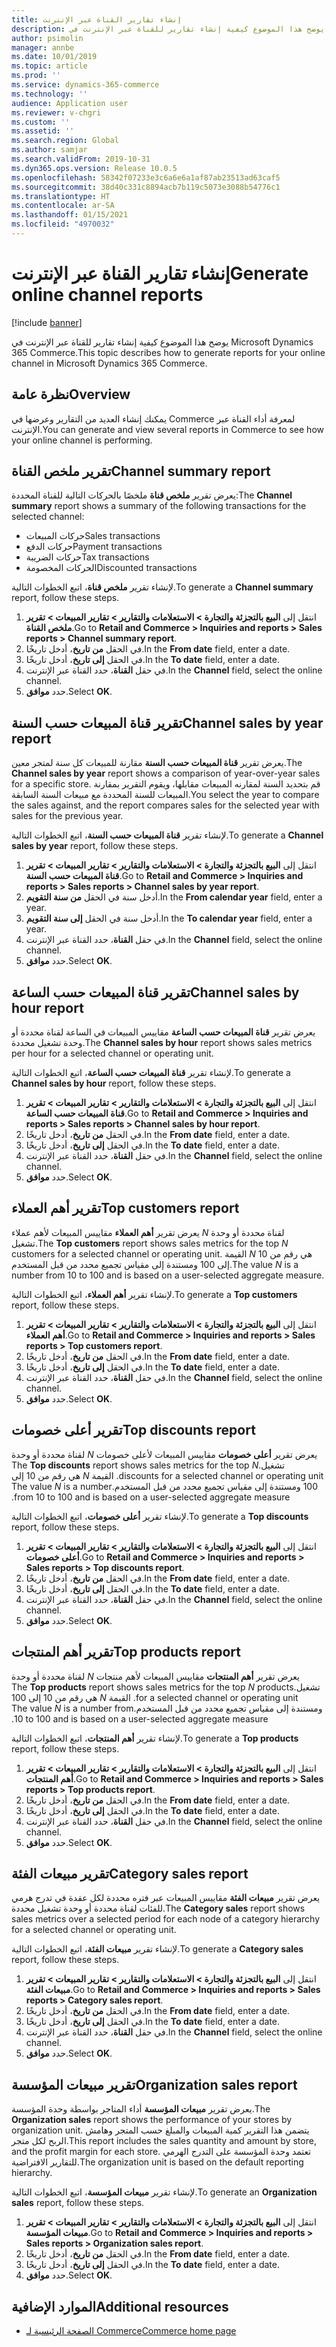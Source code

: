 ```yaml
---
title: إنشاء تقارير القناة عبر الإنترنت
description: يوضح هذا الموضوع كيفية إنشاء تقارير للقناة عبر الإنترنت في Microsoft Dynamics 365 Commerce.
author: psimolin
manager: annbe
ms.date: 10/01/2019
ms.topic: article
ms.prod: ''
ms.service: dynamics-365-commerce
ms.technology: ''
audience: Application user
ms.reviewer: v-chgri
ms.custom: ''
ms.assetid: ''
ms.search.region: Global
ms.author: samjar
ms.search.validFrom: 2019-10-31
ms.dyn365.ops.version: Release 10.0.5
ms.openlocfilehash: 58342f07233e3c6a6e6a1af87ab23513ad63caf5
ms.sourcegitcommit: 38d40c331c8894acb7b119c5073e3088b54776c1
ms.translationtype: HT
ms.contentlocale: ar-SA
ms.lasthandoff: 01/15/2021
ms.locfileid: "4970032"
---
```

# <a name="generate-online-channel-reports"></a><span data-ttu-id="73bb5-103">إنشاء تقارير القناة عبر الإنترنت</span><span class="sxs-lookup"><span data-stu-id="73bb5-103">Generate online channel reports</span></span>


[!include [banner](includes/banner.md)]

<span data-ttu-id="73bb5-104">يوضح هذا الموضوع كيفية إنشاء تقارير للقناة عبر الإنترنت في Microsoft Dynamics 365 Commerce.</span><span class="sxs-lookup"><span data-stu-id="73bb5-104">This topic describes how to generate reports for your online channel in Microsoft Dynamics 365 Commerce.</span></span>

## <a name="overview"></a><span data-ttu-id="73bb5-105">نظرة عامة</span><span class="sxs-lookup"><span data-stu-id="73bb5-105">Overview</span></span>

<span data-ttu-id="73bb5-106">يمكنك إنشاء العديد من التقارير وعرضها في Commerce لمعرفة أداء القناة عبر الإنترنت.</span><span class="sxs-lookup"><span data-stu-id="73bb5-106">You can generate and view several reports in Commerce to see how your online channel is performing.</span></span>

## <a name="channel-summary-report"></a><span data-ttu-id="73bb5-107">تقرير ملخص القناة</span><span class="sxs-lookup"><span data-stu-id="73bb5-107">Channel summary report</span></span>

<span data-ttu-id="73bb5-108">يعرض تقرير **‏‫ملخص قناة‬** ملخصًا بالحركات التالية للقناة المحددة:</span><span class="sxs-lookup"><span data-stu-id="73bb5-108">The **Channel summary** report shows a summary of the following transactions for the selected channel:</span></span>

- <span data-ttu-id="73bb5-109">حركات المبيعات</span><span class="sxs-lookup"><span data-stu-id="73bb5-109">Sales transactions</span></span>
- <span data-ttu-id="73bb5-110">حركات الدفع</span><span class="sxs-lookup"><span data-stu-id="73bb5-110">Payment transactions</span></span>
- <span data-ttu-id="73bb5-111">حركات الضريبة</span><span class="sxs-lookup"><span data-stu-id="73bb5-111">Tax transactions</span></span>
- <span data-ttu-id="73bb5-112">الحركات المخصومة</span><span class="sxs-lookup"><span data-stu-id="73bb5-112">Discounted transactions</span></span>

<span data-ttu-id="73bb5-113">لإنشاء تقرير **ملخص قناة**، اتبع الخطوات التالية.</span><span class="sxs-lookup"><span data-stu-id="73bb5-113">To generate a **Channel summary** report, follow these steps.</span></span>

1. <span data-ttu-id="73bb5-114">انتقل إلى **البيع بالتجزئة والتجارة \> ‏‫الاستعلامات والتقارير‬ \> ‏‫تقارير المبيعات‬ \> ‏‫تقرير ملخص القناة‬**.</span><span class="sxs-lookup"><span data-stu-id="73bb5-114">Go to **Retail and Commerce \> Inquiries and reports \> Sales reports \> Channel summary report**.</span></span>
1. <span data-ttu-id="73bb5-115">في الحقل **من تاريخ**، أدخل تاريخًا.</span><span class="sxs-lookup"><span data-stu-id="73bb5-115">In the **From date** field, enter a date.</span></span>
1. <span data-ttu-id="73bb5-116">في الحقل **إلى تاريخ**، أدخل تاريخًا.</span><span class="sxs-lookup"><span data-stu-id="73bb5-116">In the **To date** field, enter a date.</span></span>
1. <span data-ttu-id="73bb5-117">في حقل **القناة**، حدد القناة عبر الإنترنت.</span><span class="sxs-lookup"><span data-stu-id="73bb5-117">In the **Channel** field, select the online channel.</span></span>
1. <span data-ttu-id="73bb5-118">حدد **موافق**.</span><span class="sxs-lookup"><span data-stu-id="73bb5-118">Select **OK**.</span></span>
 
## <a name="channel-sales-by-year-report"></a><span data-ttu-id="73bb5-119">تقرير قناة المبيعات حسب السنة</span><span class="sxs-lookup"><span data-stu-id="73bb5-119">Channel sales by year report</span></span> 

<span data-ttu-id="73bb5-120">يعرض تقرير **قناة المبيعات حسب السنة‬** مقارنة للمبيعات كل سنة لمتجر معين.</span><span class="sxs-lookup"><span data-stu-id="73bb5-120">The **Channel sales by year** report shows a comparison of year-over-year sales for a specific store.</span></span> <span data-ttu-id="73bb5-121">قم بتحديد السنة لمقارنه المبيعات مقابلها، ويقوم التقرير بمقارنة المبيعات للسنة المحددة مع مبيعات السنة السابقة.</span><span class="sxs-lookup"><span data-stu-id="73bb5-121">You select the year to compare the sales against, and the report compares sales for the selected year with sales for the previous year.</span></span>

<span data-ttu-id="73bb5-122">لإنشاء تقرير **قناة المبيعات حسب السنة‬**، اتبع الخطوات التالية.</span><span class="sxs-lookup"><span data-stu-id="73bb5-122">To generate a **Channel sales by year** report, follow these steps.</span></span>

1. <span data-ttu-id="73bb5-123">انتقل إلى **البيع بالتجزئة والتجارة \> ‏‫الاستعلامات والتقارير‬ \> ‏‫تقارير المبيعات‬ \> تقرير قناة المبيعات حسب السنة‬‬**.</span><span class="sxs-lookup"><span data-stu-id="73bb5-123">Go to **Retail and Commerce \> Inquiries and reports \> Sales reports \> Channel sales by year report**.</span></span>
1. <span data-ttu-id="73bb5-124">أدخل سنة في الحقل **‏‫من سنة التقويم‬**.</span><span class="sxs-lookup"><span data-stu-id="73bb5-124">In the **From calendar year** field, enter a year.</span></span>
1. <span data-ttu-id="73bb5-125">أدخل سنة في الحقل **إلى سنة التقويم‬**.</span><span class="sxs-lookup"><span data-stu-id="73bb5-125">In the **To calendar year** field, enter a year.</span></span>
1. <span data-ttu-id="73bb5-126">في حقل **القناة**، حدد القناة عبر الإنترنت.</span><span class="sxs-lookup"><span data-stu-id="73bb5-126">In the **Channel** field, select the online channel.</span></span>
1. <span data-ttu-id="73bb5-127">حدد **موافق**.</span><span class="sxs-lookup"><span data-stu-id="73bb5-127">Select **OK**.</span></span>

## <a name="channel-sales-by-hour-report"></a><span data-ttu-id="73bb5-128">تقرير قناة المبيعات حسب الساعة</span><span class="sxs-lookup"><span data-stu-id="73bb5-128">Channel sales by hour report</span></span>

<span data-ttu-id="73bb5-129">يعرض تقرير **قناة المبيعات حسب الساعة‬** مقاييس المبيعات في الساعة لقناة محددة أو وحدة تشغيل محددة.</span><span class="sxs-lookup"><span data-stu-id="73bb5-129">The **Channel sales by hour** report shows sales metrics per hour for a selected channel or operating unit.</span></span>

<span data-ttu-id="73bb5-130">لإنشاء تقرير **قناة المبيعات حسب الساعة‬**، اتبع الخطوات التالية.</span><span class="sxs-lookup"><span data-stu-id="73bb5-130">To generate a **Channel sales by hour** report, follow these steps.</span></span>

1. <span data-ttu-id="73bb5-131">انتقل إلى **البيع بالتجزئة والتجارة \> ‏‫الاستعلامات والتقارير‬ \> ‏‫تقارير المبيعات‬ \> تقرير قناة المبيعات حسب الساعة‬**.</span><span class="sxs-lookup"><span data-stu-id="73bb5-131">Go to **Retail and Commerce \> Inquiries and reports \> Sales reports \> Channel sales by hour report**.</span></span>
1. <span data-ttu-id="73bb5-132">في الحقل **من تاريخ**، أدخل تاريخًا.</span><span class="sxs-lookup"><span data-stu-id="73bb5-132">In the **From date** field, enter a date.</span></span>
1. <span data-ttu-id="73bb5-133">في الحقل **إلى تاريخ**، أدخل تاريخًا.</span><span class="sxs-lookup"><span data-stu-id="73bb5-133">In the **To date** field, enter a date.</span></span>
1. <span data-ttu-id="73bb5-134">في حقل **القناة**، حدد القناة عبر الإنترنت.</span><span class="sxs-lookup"><span data-stu-id="73bb5-134">In the **Channel** field, select the online channel.</span></span>
1. <span data-ttu-id="73bb5-135">حدد **موافق**.</span><span class="sxs-lookup"><span data-stu-id="73bb5-135">Select **OK**.</span></span>

## <a name="top-customers-report"></a><span data-ttu-id="73bb5-136">تقرير أهم العملاء</span><span class="sxs-lookup"><span data-stu-id="73bb5-136">Top customers report</span></span>

<span data-ttu-id="73bb5-137">يعرض تقرير **‏‫أهم العملاء‬** مقاييس المبيعات لأهم عملاء *N* لقناة محددة أو وحدة تشغيل.</span><span class="sxs-lookup"><span data-stu-id="73bb5-137">The **Top customers** report shows sales metrics for the top *N* customers for a selected channel or operating unit.</span></span> <span data-ttu-id="73bb5-138">القيمة *N* هي رقم من 10 إلى 100 ومستندة إلى مقياس تجميع محدد من قبل المستخدم.</span><span class="sxs-lookup"><span data-stu-id="73bb5-138">The value *N* is a number from 10 to 100 and is based on a user-selected aggregate measure.</span></span>

<span data-ttu-id="73bb5-139">لإنشاء تقرير **أهم العملاء**، اتبع الخطوات التالية.</span><span class="sxs-lookup"><span data-stu-id="73bb5-139">To generate a **Top customers** report, follow these steps.</span></span>

1. <span data-ttu-id="73bb5-140">انتقل إلى **البيع بالتجزئة والتجارة \> ‏‫الاستعلامات والتقارير‬ \> ‏‫تقارير المبيعات‬ \> ‏‫‏‫تقرير أهم العملاء‬‬**.</span><span class="sxs-lookup"><span data-stu-id="73bb5-140">Go to **Retail and Commerce \> Inquiries and reports \> Sales reports \> Top customers report**.</span></span>
1. <span data-ttu-id="73bb5-141">في الحقل **من تاريخ**، أدخل تاريخًا.</span><span class="sxs-lookup"><span data-stu-id="73bb5-141">In the **From date** field, enter a date.</span></span>
1. <span data-ttu-id="73bb5-142">في الحقل **إلى تاريخ**، أدخل تاريخًا.</span><span class="sxs-lookup"><span data-stu-id="73bb5-142">In the **To date** field, enter a date.</span></span>
1. <span data-ttu-id="73bb5-143">في حقل **القناة**، حدد القناة عبر الإنترنت.</span><span class="sxs-lookup"><span data-stu-id="73bb5-143">In the **Channel** field, select the online channel.</span></span>
1. <span data-ttu-id="73bb5-144">حدد **موافق**.</span><span class="sxs-lookup"><span data-stu-id="73bb5-144">Select **OK**.</span></span>

## <a name="top-discounts-report"></a><span data-ttu-id="73bb5-145">تقرير أعلى خصومات</span><span class="sxs-lookup"><span data-stu-id="73bb5-145">Top discounts report</span></span>

<span data-ttu-id="73bb5-146">يعرض تقرير **‏‫‏‫أعلى خصومات‬** مقاييس المبيعات لأعلى خصومات *N* لقناة محددة أو وحدة تشغيل.</span><span class="sxs-lookup"><span data-stu-id="73bb5-146">The **Top discounts** report shows sales metrics for the top *N* discounts for a selected channel or operating unit.</span></span> <span data-ttu-id="73bb5-147">القيمة *N* هي رقم من 10 إلى 100 ومستندة إلى مقياس تجميع محدد من قبل المستخدم.</span><span class="sxs-lookup"><span data-stu-id="73bb5-147">The value *N* is a number from 10 to 100 and is based on a user-selected aggregate measure.</span></span>

<span data-ttu-id="73bb5-148">لإنشاء تقرير **أعلى خصومات**، اتبع الخطوات التالية.</span><span class="sxs-lookup"><span data-stu-id="73bb5-148">To generate a **Top discounts** report, follow these steps.</span></span>

1. <span data-ttu-id="73bb5-149">انتقل إلى **البيع بالتجزئة والتجارة \> ‏‫الاستعلامات والتقارير‬ \> ‏‫تقارير المبيعات‬ \> ‏‫‏‫تقرير أعلى خصومات‬‬**.</span><span class="sxs-lookup"><span data-stu-id="73bb5-149">Go to **Retail and Commerce \> Inquiries and reports \> Sales reports \> Top discounts report**.</span></span>
1. <span data-ttu-id="73bb5-150">في الحقل **من تاريخ**، أدخل تاريخًا.</span><span class="sxs-lookup"><span data-stu-id="73bb5-150">In the **From date** field, enter a date.</span></span>
1. <span data-ttu-id="73bb5-151">في الحقل **إلى تاريخ**، أدخل تاريخًا.</span><span class="sxs-lookup"><span data-stu-id="73bb5-151">In the **To date** field, enter a date.</span></span>
1. <span data-ttu-id="73bb5-152">في حقل **القناة**، حدد القناة عبر الإنترنت.</span><span class="sxs-lookup"><span data-stu-id="73bb5-152">In the **Channel** field, select the online channel.</span></span>
1. <span data-ttu-id="73bb5-153">حدد **موافق**.</span><span class="sxs-lookup"><span data-stu-id="73bb5-153">Select **OK**.</span></span>

## <a name="top-products-report"></a><span data-ttu-id="73bb5-154">تقرير أهم المنتجات</span><span class="sxs-lookup"><span data-stu-id="73bb5-154">Top products report</span></span>

<span data-ttu-id="73bb5-155">يعرض تقرير **‏‫‏‫‏‫أهم المنتجات‬** مقاييس المبيعات لأهم منتجات *N* لقناة محددة أو وحدة تشغيل.</span><span class="sxs-lookup"><span data-stu-id="73bb5-155">The **Top products** report shows sales metrics for the top *N* products for a selected channel or operating unit.</span></span> <span data-ttu-id="73bb5-156">القيمة *N* هي رقم من 10 إلى 100 ومستندة إلى مقياس تجميع محدد من قبل المستخدم.</span><span class="sxs-lookup"><span data-stu-id="73bb5-156">The value *N* is a number from 10 to 100 and is based on a user-selected aggregate measure.</span></span>

<span data-ttu-id="73bb5-157">لإنشاء تقرير **أهم المنتجات**، اتبع الخطوات التالية.</span><span class="sxs-lookup"><span data-stu-id="73bb5-157">To generate a **Top products** report, follow these steps.</span></span>

1. <span data-ttu-id="73bb5-158">انتقل إلى **البيع بالتجزئة والتجارة \> ‏‫الاستعلامات والتقارير‬ \> ‏‫تقارير المبيعات‬ \> ‏‫‏‫تقرير أهم المنتجات‬‬**.</span><span class="sxs-lookup"><span data-stu-id="73bb5-158">Go to **Retail and Commerce \> Inquiries and reports \> Sales reports \> Top products report**.</span></span>
1. <span data-ttu-id="73bb5-159">في الحقل **من تاريخ**، أدخل تاريخًا.</span><span class="sxs-lookup"><span data-stu-id="73bb5-159">In the **From date** field, enter a date.</span></span>
1. <span data-ttu-id="73bb5-160">في الحقل **إلى تاريخ**، أدخل تاريخًا.</span><span class="sxs-lookup"><span data-stu-id="73bb5-160">In the **To date** field, enter a date.</span></span>
1. <span data-ttu-id="73bb5-161">في حقل **القناة**، حدد القناة عبر الإنترنت.</span><span class="sxs-lookup"><span data-stu-id="73bb5-161">In the **Channel** field, select the online channel.</span></span>
1. <span data-ttu-id="73bb5-162">حدد **موافق**.</span><span class="sxs-lookup"><span data-stu-id="73bb5-162">Select **OK**.</span></span>

## <a name="category-sales-report"></a><span data-ttu-id="73bb5-163">تقرير مبيعات الفئة</span><span class="sxs-lookup"><span data-stu-id="73bb5-163">Category sales report</span></span>

<span data-ttu-id="73bb5-164">يعرض تقرير **مبيعات الفئة** مقاييس المبيعات عبر فتره محددة لكل عقدة في تدرج هرمي للفئات لقناة محددة أو وحدة تشغيل محددة.</span><span class="sxs-lookup"><span data-stu-id="73bb5-164">The **Category sales** report shows sales metrics over a selected period for each node of a category hierarchy for a selected channel or operating unit.</span></span>

<span data-ttu-id="73bb5-165">لإنشاء تقرير **مبيعات الفئة**، اتبع الخطوات التالية.</span><span class="sxs-lookup"><span data-stu-id="73bb5-165">To generate a **Category sales** report, follow these steps.</span></span>

1. <span data-ttu-id="73bb5-166">انتقل إلى **البيع بالتجزئة والتجارة \> الاستعلامات والتقارير \> تقارير المبيعات \> تقرير مبيعات الفئة**.</span><span class="sxs-lookup"><span data-stu-id="73bb5-166">Go to **Retail and Commerce \> Inquiries and reports \> Sales reports \> Category sales report**.</span></span>
1. <span data-ttu-id="73bb5-167">في الحقل **من تاريخ**، أدخل تاريخًا.</span><span class="sxs-lookup"><span data-stu-id="73bb5-167">In the **From date** field, enter a date.</span></span>
1. <span data-ttu-id="73bb5-168">في الحقل **إلى تاريخ**، أدخل تاريخًا.</span><span class="sxs-lookup"><span data-stu-id="73bb5-168">In the **To date** field, enter a date.</span></span>
1. <span data-ttu-id="73bb5-169">في حقل **القناة**، حدد القناة عبر الإنترنت.</span><span class="sxs-lookup"><span data-stu-id="73bb5-169">In the **Channel** field, select the online channel.</span></span>
1. <span data-ttu-id="73bb5-170">حدد **موافق**.</span><span class="sxs-lookup"><span data-stu-id="73bb5-170">Select **OK**.</span></span>

## <a name="organization-sales-report"></a><span data-ttu-id="73bb5-171">تقرير مبيعات المؤسسة</span><span class="sxs-lookup"><span data-stu-id="73bb5-171">Organization sales report</span></span>

<span data-ttu-id="73bb5-172">يعرض تقرير **مبيعات المؤسسة‬** أداء المتاجر بواسطة وحدة المؤسسة.</span><span class="sxs-lookup"><span data-stu-id="73bb5-172">The **Organization sales** report shows the performance of your stores by organization unit.</span></span> <span data-ttu-id="73bb5-173">يتضمن هذا التقرير كمية المبيعات والمبلغ حسب المتجر وهامش الربح لكل متجر.</span><span class="sxs-lookup"><span data-stu-id="73bb5-173">This report includes the sales quantity and amount by store, and the profit margin for each store.</span></span> <span data-ttu-id="73bb5-174">تعتمد وحدة المؤسسة على التدرج الهرمي للتقارير الافتراضية.</span><span class="sxs-lookup"><span data-stu-id="73bb5-174">The organization unit is based on the default reporting hierarchy.</span></span>

<span data-ttu-id="73bb5-175">لإنشاء تقرير **مبيعات المؤسسة**، اتبع الخطوات التالية.</span><span class="sxs-lookup"><span data-stu-id="73bb5-175">To generate an **Organization sales** report, follow these steps.</span></span>

1. <span data-ttu-id="73bb5-176">انتقل إلى **البيع بالتجزئة والتجارة \> ‏‫الاستعلامات والتقارير‬ \> تقارير المبيعات \> ‏‫تقرير مبيعات المؤسسة‬**.</span><span class="sxs-lookup"><span data-stu-id="73bb5-176">Go to **Retail and Commerce \> Inquiries and reports \> Sales reports \> Organization sales report**.</span></span>
1. <span data-ttu-id="73bb5-177">في الحقل **من تاريخ**، أدخل تاريخًا.</span><span class="sxs-lookup"><span data-stu-id="73bb5-177">In the **From date** field, enter a date.</span></span>
1. <span data-ttu-id="73bb5-178">في الحقل **إلى تاريخ**، أدخل تاريخًا.</span><span class="sxs-lookup"><span data-stu-id="73bb5-178">In the **To date** field, enter a date.</span></span>
1. <span data-ttu-id="73bb5-179">حدد **موافق**.</span><span class="sxs-lookup"><span data-stu-id="73bb5-179">Select **OK**.</span></span>

## <a name="additional-resources"></a><span data-ttu-id="73bb5-180">الموارد الإضافية</span><span class="sxs-lookup"><span data-stu-id="73bb5-180">Additional resources</span></span>

- [<span data-ttu-id="73bb5-181">الصفحة الرئيسية لـ Commerce</span><span class="sxs-lookup"><span data-stu-id="73bb5-181">Commerce home page</span></span>](../retail/index.md)

